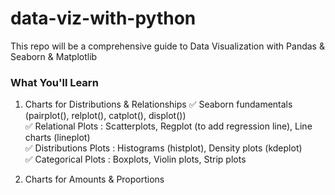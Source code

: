 # data-viz-with-python

This repo will be a comprehensive guide to Data Visualization with Pandas & Seaborn & Matplotlib

### What You'll Learn <br>
1. Charts for Distributions & Relationships 
✅ Seaborn fundamentals (pairplot(), relplot(), catplot(), displot()) <br>
✅ Relational Plots : Scatterplots, Regplot (to add regression line), Line charts (lineplot) <br>
✅ Distributions Plots : Histograms (histplot), Density plots (kdeplot) <br>
✅ Categorical Plots : Boxplots, Violin plots, Strip plots

2. Charts for Amounts & Proportions 
